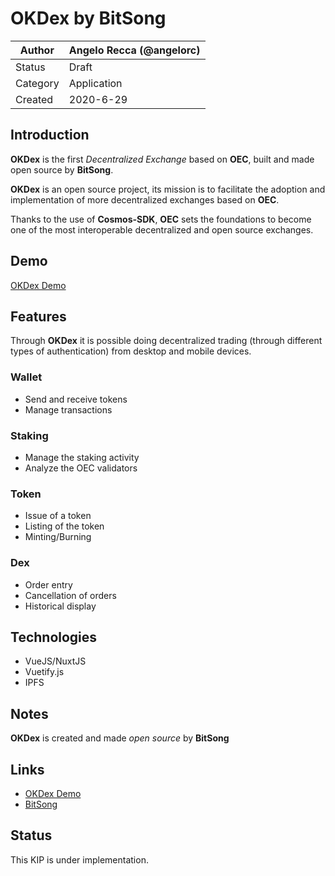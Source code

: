 # OKDex by BitSong

| Author   | Angelo Recca (@angelorc) |
| -------- | ------------------------ |
| Status   | Draft                    |
| Category | Application              |
| Created  | 2020-6-29                |

## Introduction

**OKDex** is the first _Decentralized Exchange_ based on **OEC**, built and made open source by **BitSong**.

**OKDex** is an open source project, its mission is to facilitate the adoption and implementation of more decentralized exchanges based on **OEC**.

Thanks to the use of **Cosmos-SDK**, **OEC** sets the foundations to become one of the most interoperable decentralized and open source exchanges.

## Demo

[OKDex Demo](https://okdex.xyz)

## Features

Through **OKDex** it is possible doing decentralized trading (through different types of authentication) from desktop and mobile devices.

### Wallet

- Send and receive tokens
- Manage transactions

### Staking

- Manage the staking activity
- Analyze the OEC validators

### Token

- Issue of a token
- Listing of the token
- Minting/Burning

### Dex

- Order entry
- Cancellation of orders
- Historical display

## Technologies

- VueJS/NuxtJS
- Vuetify.js
- IPFS

## Notes

**OKDex** is created and made _open source_ by **BitSong**

## Links

- [OKDex Demo](https://okdex.xyz)
- [BitSong](https://bitsong.io)

## Status

This KIP is under implementation.
